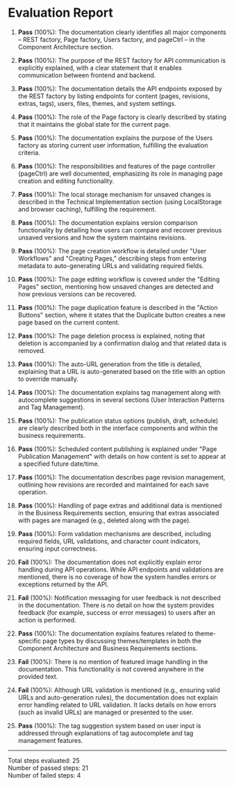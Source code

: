 # Evaluation Report

1. **Pass** (100%): The documentation clearly identifies all major components – REST factory, Page factory, Users factory, and pageCtrl – in the Component Architecture section.

2. **Pass** (100%): The purpose of the REST factory for API communication is explicitly explained, with a clear statement that it enables communication between frontend and backend.

3. **Pass** (100%): The documentation details the API endpoints exposed by the REST factory by listing endpoints for content (pages, revisions, extras, tags), users, files, themes, and system settings.

4. **Pass** (100%): The role of the Page factory is clearly described by stating that it maintains the global state for the current page.

5. **Pass** (100%): The documentation explains the purpose of the Users factory as storing current user information, fulfilling the evaluation criteria.

6. **Pass** (100%): The responsibilities and features of the page controller (pageCtrl) are well documented, emphasizing its role in managing page creation and editing functionality.

7. **Pass** (100%): The local storage mechanism for unsaved changes is described in the Technical Implementation section (using LocalStorage and browser caching), fulfilling the requirement.

8. **Pass** (100%): The documentation explains version comparison functionality by detailing how users can compare and recover previous unsaved versions and how the system maintains revisions.

9. **Pass** (100%): The page creation workflow is detailed under "User Workflows" and "Creating Pages," describing steps from entering metadata to auto-generating URLs and validating required fields.

10. **Pass** (100%): The page editing workflow is covered under the "Editing Pages" section, mentioning how unsaved changes are detected and how previous versions can be recovered.

11. **Pass** (100%): The page duplication feature is described in the "Action Buttons" section, where it states that the Duplicate button creates a new page based on the current content.

12. **Pass** (100%): The page deletion process is explained, noting that deletion is accompanied by a confirmation dialog and that related data is removed.

13. **Pass** (100%): The auto-URL generation from the title is detailed, explaining that a URL is auto-generated based on the title with an option to override manually.

14. **Pass** (100%): The documentation explains tag management along with autocomplete suggestions in several sections (User Interaction Patterns and Tag Management).

15. **Pass** (100%): The publication status options (publish, draft, schedule) are clearly described both in the interface components and within the business requirements.

16. **Pass** (100%): Scheduled content publishing is explained under "Page Publication Management" with details on how content is set to appear at a specified future date/time.

17. **Pass** (100%): The documentation describes page revision management, outlining how revisions are recorded and maintained for each save operation.

18. **Pass** (100%): Handling of page extras and additional data is mentioned in the Business Requirements section, ensuring that extras associated with pages are managed (e.g., deleted along with the page).

19. **Pass** (100%): Form validation mechanisms are described, including required fields, URL validations, and character count indicators, ensuring input correctness.

20. **Fail** (100%): The documentation does not explicitly explain error handling during API operations. While API endpoints and validations are mentioned, there is no coverage of how the system handles errors or exceptions returned by the API.

21. **Fail** (100%): Notification messaging for user feedback is not described in the documentation. There is no detail on how the system provides feedback (for example, success or error messages) to users after an action is performed.

22. **Pass** (100%): The documentation explains features related to theme-specific page types by discussing themes/templates in both the Component Architecture and Business Requirements sections.

23. **Fail** (100%): There is no mention of featured image handling in the documentation. This functionality is not covered anywhere in the provided text.

24. **Fail** (100%): Although URL validation is mentioned (e.g., ensuring valid URLs and auto-generation rules), the documentation does not explain error handling related to URL validation. It lacks details on how errors (such as invalid URLs) are managed or presented to the user.

25. **Pass** (100%): The tag suggestion system based on user input is addressed through explanations of tag autocomplete and tag management features.

---

Total steps evaluated: 25  
Number of passed steps: 21  
Number of failed steps: 4